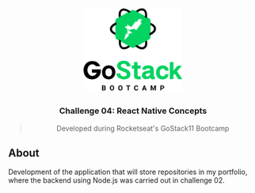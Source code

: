<h1 align="center">
    <img alt="GoStack" src=".github/logo.png" width="200px" />
</h1>

<h3 align="center">
 Challenge 04: React Native Concepts
</h3>

<blockquote align="center">Developed during Rocketseat's GoStack11 Bootcamp</blockquote>

## About
Development of the application that will store repositories in my portfolio, where the backend using Node.js was carried out in challenge 02.
